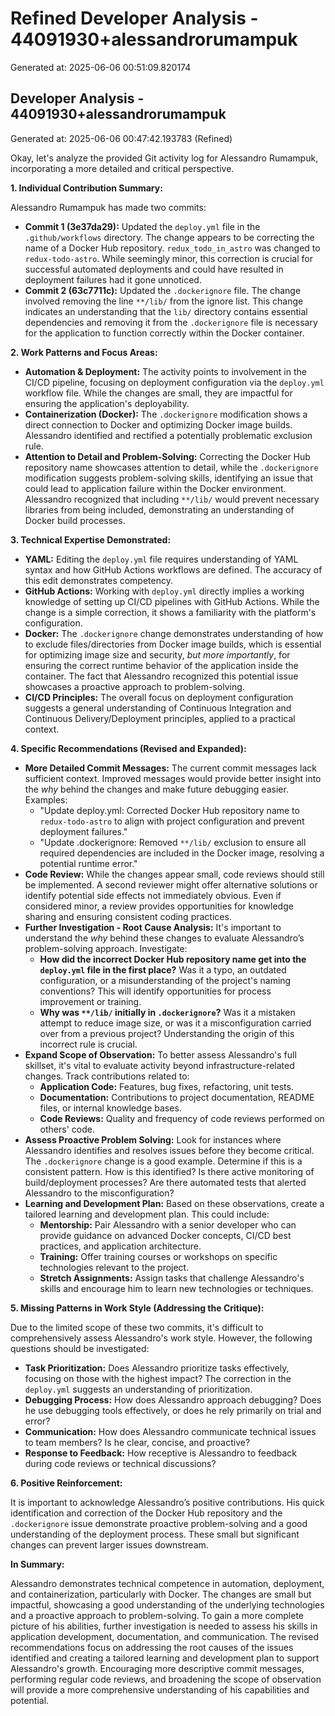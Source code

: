 # Refined Developer Analysis - 44091930+alessandrorumampuk
Generated at: 2025-06-06 00:51:09.820174

## Developer Analysis - 44091930+alessandrorumampuk
Generated at: 2025-06-06 00:47:42.193783 (Refined)

Okay, let's analyze the provided Git activity log for Alessandro Rumampuk, incorporating a more detailed and critical perspective.

**1. Individual Contribution Summary:**

Alessandro Rumampuk has made two commits:

*   **Commit 1 (3e37da29):** Updated the `deploy.yml` file in the `.github/workflows` directory. The change appears to be correcting the name of a Docker Hub repository. `redux_todo_in_astro` was changed to `redux-todo-astro`. While seemingly minor, this correction is crucial for successful automated deployments and could have resulted in deployment failures had it gone unnoticed.
*   **Commit 2 (63c7711c):** Updated the `.dockerignore` file. The change involved removing the line `**/lib/` from the ignore list. This change indicates an understanding that the `lib/` directory contains essential dependencies and removing it from the `.dockerignore` file is necessary for the application to function correctly within the Docker container.

**2. Work Patterns and Focus Areas:**

*   **Automation & Deployment:** The activity points to involvement in the CI/CD pipeline, focusing on deployment configuration via the `deploy.yml` workflow file. While the changes are small, they are impactful for ensuring the application's deployability.
*   **Containerization (Docker):** The `.dockerignore` modification shows a direct connection to Docker and optimizing Docker image builds. Alessandro identified and rectified a potentially problematic exclusion rule.
*   **Attention to Detail and Problem-Solving:** Correcting the Docker Hub repository name showcases attention to detail, while the `.dockerignore` modification suggests problem-solving skills, identifying an issue that could lead to application failure within the Docker environment. Alessandro recognized that including `**/lib/` would prevent necessary libraries from being included, demonstrating an understanding of Docker build processes.

**3. Technical Expertise Demonstrated:**

*   **YAML:** Editing the `deploy.yml` file requires understanding of YAML syntax and how GitHub Actions workflows are defined. The accuracy of this edit demonstrates competency.
*   **GitHub Actions:** Working with `deploy.yml` directly implies a working knowledge of setting up CI/CD pipelines with GitHub Actions. While the change is a simple correction, it shows a familiarity with the platform's configuration.
*   **Docker:** The `.dockerignore` change demonstrates understanding of how to exclude files/directories from Docker image builds, which is essential for optimizing image size and security, *but more importantly*, for ensuring the correct runtime behavior of the application inside the container. The fact that Alessandro recognized this potential issue showcases a proactive approach to problem-solving.
*   **CI/CD Principles:** The overall focus on deployment configuration suggests a general understanding of Continuous Integration and Continuous Delivery/Deployment principles, applied to a practical context.

**4. Specific Recommendations (Revised and Expanded):**

*   **More Detailed Commit Messages:** The current commit messages lack sufficient context. Improved messages would provide better insight into the *why* behind the changes and make future debugging easier. Examples:
    *   "Update deploy.yml: Corrected Docker Hub repository name to `redux-todo-astro` to align with project configuration and prevent deployment failures."
    *   "Update .dockerignore: Removed `**/lib/` exclusion to ensure all required dependencies are included in the Docker image, resolving a potential runtime error."
*   **Code Review:** While the changes appear small, code reviews should still be implemented. A second reviewer might offer alternative solutions or identify potential side effects not immediately obvious. Even if considered minor, a review provides opportunities for knowledge sharing and ensuring consistent coding practices.
*   **Further Investigation - Root Cause Analysis:** It's important to understand the *why* behind these changes to evaluate Alessandro’s problem-solving approach. Investigate:
    *   **How did the incorrect Docker Hub repository name get into the `deploy.yml` file in the first place?** Was it a typo, an outdated configuration, or a misunderstanding of the project's naming conventions? This will identify opportunities for process improvement or training.
    *   **Why was `**/lib/` initially in `.dockerignore`?** Was it a mistaken attempt to reduce image size, or was it a misconfiguration carried over from a previous project? Understanding the origin of this incorrect rule is crucial.
*   **Expand Scope of Observation:** To better assess Alessandro's full skillset, it's vital to evaluate activity beyond infrastructure-related changes. Track contributions related to:
    *   **Application Code:** Features, bug fixes, refactoring, unit tests.
    *   **Documentation:** Contributions to project documentation, README files, or internal knowledge bases.
    *   **Code Reviews:** Quality and frequency of code reviews performed on others' code.
*   **Assess Proactive Problem Solving:** Look for instances where Alessandro identifies and resolves issues before they become critical. The `.dockerignore` change is a good example. Determine if this is a consistent pattern. How is this identified? Is there active monitoring of build/deployment processes? Are there automated tests that alerted Alessandro to the misconfiguration?
*   **Learning and Development Plan:** Based on these observations, create a tailored learning and development plan. This could include:
    *   **Mentorship:** Pair Alessandro with a senior developer who can provide guidance on advanced Docker concepts, CI/CD best practices, and application architecture.
    *   **Training:** Offer training courses or workshops on specific technologies relevant to the project.
    *   **Stretch Assignments:** Assign tasks that challenge Alessandro's skills and encourage him to learn new technologies or techniques.

**5. Missing Patterns in Work Style (Addressing the Critique):**

Due to the limited scope of these two commits, it's difficult to comprehensively assess Alessandro's work style. However, the following questions should be investigated:

*   **Task Prioritization:** Does Alessandro prioritize tasks effectively, focusing on those with the highest impact? The correction in the `deploy.yml` suggests an understanding of prioritization.
*   **Debugging Process:** How does Alessandro approach debugging? Does he use debugging tools effectively, or does he rely primarily on trial and error?
*   **Communication:** How does Alessandro communicate technical issues to team members? Is he clear, concise, and proactive?
*   **Response to Feedback:** How receptive is Alessandro to feedback during code reviews or technical discussions?

**6. Positive Reinforcement:**

It is important to acknowledge Alessandro’s positive contributions. His quick identification and correction of the Docker Hub repository and the `.dockerignore` issue demonstrate proactive problem-solving and a good understanding of the deployment process. These small but significant changes can prevent larger issues downstream.

**In Summary:**

Alessandro demonstrates technical competence in automation, deployment, and containerization, particularly with Docker. The changes are small but impactful, showcasing a good understanding of the underlying technologies and a proactive approach to problem-solving. To gain a more complete picture of his abilities, further investigation is needed to assess his skills in application development, documentation, and communication. The revised recommendations focus on addressing the root causes of the issues identified and creating a tailored learning and development plan to support Alessandro's growth. Encouraging more descriptive commit messages, performing regular code reviews, and broadening the scope of observation will provide a more comprehensive understanding of his capabilities and potential.
